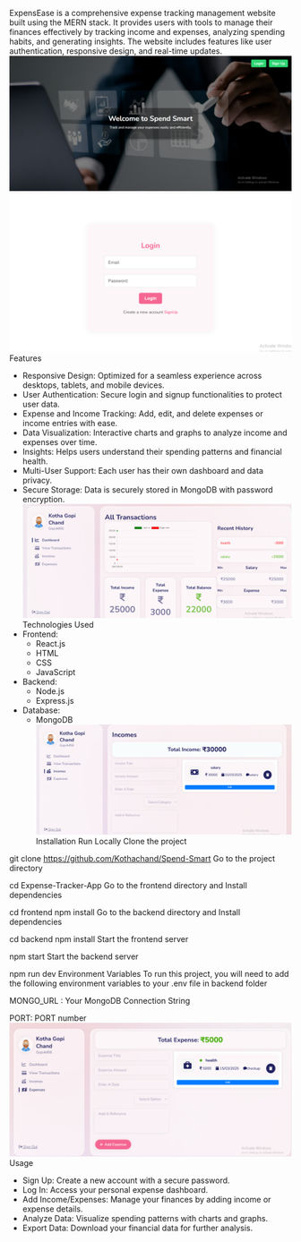 ExpensEase is a comprehensive expense tracking management website built using the MERN stack. It provides users with tools to manage their finances effectively by tracking income and expenses, analyzing spending habits, and generating insights. The website includes features like user authentication, responsive design, and real-time updates.
![image alt](https://github.com/kothachand/Spend-Smart/blob/af354e618dad0de87d955d363c36173c3d3af09b/Screenshot%20(75).png)
![image alt](https://github.com/kothachand/Spend-Smart/blob/e3b827be190276e1bcf9b44f208269f2862dc6ef/Screenshot%20(76).png)
Features
 * Responsive Design: Optimized for a seamless experience across desktops, tablets, and mobile 
   devices.
 * User Authentication: Secure login and signup functionalities to protect user data.
 * Expense and Income Tracking: Add, edit, and delete expenses or income entries with ease.
 * Data Visualization: Interactive charts and graphs to analyze income and expenses over time.
 * Insights: Helps users understand their spending patterns and financial health.
 * Multi-User Support: Each user has their own dashboard and data privacy.
 * Secure Storage: Data is securely stored in MongoDB with password encryption.
 ![image alt](https://github.com/kothachand/Spend-Smart/blob/e8faeab36285f7dfcbd7e757775bb8ab8c79571a/Screenshot%20(85).png)
Technologies Used
* Frontend:
   * React.js
   * HTML
   * CSS
   * JavaScript
* Backend:
   * Node.js
   * Express.js
* Database:
  * MongoDB
![image alt](https://github.com/kothachand/Spend-Smart/blob/00d8e047ed93c85fca0ce6d705a77ddbc91d91be/Screenshot%20(78).png)
Installation
Run Locally Clone the project

git clone https://github.com/Kothachand/Spend-Smart Go to the project directory

cd Expense-Tracker-App Go to the frontend directory and Install dependencies

cd frontend npm install Go to the backend directory and Install dependencies

cd backend npm install Start the frontend server

npm start Start the backend server

npm run dev Environment Variables To run this project, you will need to add the following environment variables to your .env file in backend folder

MONGO_URL : Your MongoDB Connection String

PORT: PORT number
![image alt](https://github.com/kothachand/Spend-Smart/blob/b5a0bd4e76f18fa241dac51de6a5b516602dc1b4/Screenshot%20(80).png)
Usage
 * Sign Up: Create a new account with a secure password.
 * Log In: Access your personal expense dashboard.
 * Add Income/Expenses: Manage your finances by adding income or expense details.
 * Analyze Data: Visualize spending patterns with charts and graphs.
 * Export Data: Download your financial data for further analysis.
